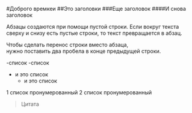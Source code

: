 #Доброго времкеи
##Это заголовки
###Еще заголовок
####И снова заголовок

Абзацы создаются при помощи пустой строки. Если вокруг текста сверху и снизу есть пустые строки, то текст превращается в абзац.

Чтобы сделать перенос строки вместо абзаца,  
нужно поставить два пробела в конце предыдущей строки.

-список
-список

* и это список
	* и это список
	
1 список пронумерованный
2 список пронумерованный

>Цитата

